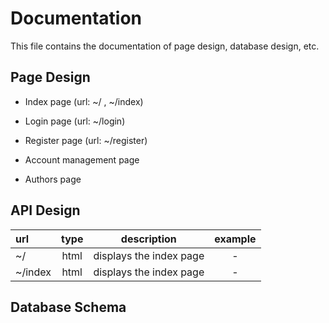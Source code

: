 # Documentation
This file contains the documentation of page design, database design, etc.

## Page Design
- Index page (url: ~/ , ~/index)

- Login page (url: ~/login)

- Register page (url: ~/register)

- Account management page

- Authors page


## API Design
| url | type | description | example |
|:---|:---:|:---:|:---:|
| ~/ | html | displays the index page | - |
| ~/index | html | displays the index page | - | 

## Database Schema

